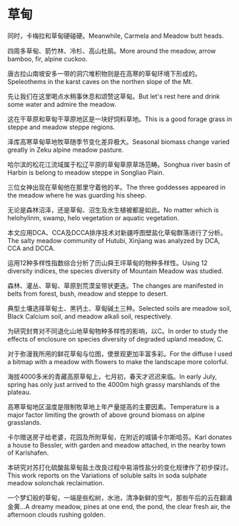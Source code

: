 # 草甸

<p><span class="chinese">同时，卡梅拉和草甸硬碰硬。</span><span class="english">Meanwhile, Carmela and Meadow butt heads.</span></p>

<p><span class="chinese">四周多草甸、箭竹林、冷杉、高山杜鹃。</span><span class="english">More around the meadow, arrow bamboo, fir, alpine cuckoo.</span></p>

<p><span class="chinese">唐古拉山南坡安多一带的洞穴堆积物则是在高寒的草甸环境下形成的。</span><span class="english">Speleothems in the karst caves on the northen slope of the Mt.</span></p>

<p><span class="chinese">先让我们在这里喝点水稍事休息和颂赞这草甸。</span><span class="english">But let's rest here and drink some water and admire the meadow.</span></p>

<p><span class="chinese">这在干草原和草甸干草原地区是一块好饲料草地。</span><span class="english">This is a good forage grass in steppe and meadow steppe regions.</span></p>

<p><span class="chinese">泽库高寒草甸草地牧草随季节变化差异极大。</span><span class="english">Seasonal biomass change varied greatly in Zeku alpine meadow pasture.</span></p>

<p><span class="chinese">哈尔滨的松花江流域属于松辽平原的草甸草原草场范畴。</span><span class="english">Songhua river basin of Harbin is belong to meadow steppe in Songliao Plain.</span></p>

<p><span class="chinese">三位女神出现在草甸他在那里守着他的羊。</span><span class="english">The three goddesses appeared in the meadow where he was guarding his sheep.</span></p>

<p><span class="chinese">无论是森林沼泽，还是草甸、沼生及水生植被都是如此。</span><span class="english">No matter which is helohylinm, swamp, helo vegetation or aquatic vegetation.</span></p>

<p><span class="chinese">本文应用DCA、CCA及DCCA排序技术对新疆呼图壁盐化草甸群落进行了分析。</span><span class="english">The salty meadow community of Hutubi, Xinjiang was analyzed by DCA, CCA and DCCA.</span></p>

<p><span class="chinese">运用12种多样性指数综合分析了历山舜王坪草甸的物种多样性。</span><span class="english">Using 12 diversity indices, the species diversity of Mountain Meadow was studied.</span></p>

<p><span class="chinese">森林、灌丛、草甸、草原到荒漠呈带状更迭。</span><span class="english">The changes are manifested in belts from forest, bush, meadow and steppe to desert.</span></p>

<p><span class="chinese">典型土壤选择草甸土、黑钙土、草甸碱土三种。</span><span class="english">Selected soils are meadow soil, Black Calcium soil, and meadow alkali soil, respectively.</span></p>

<p><span class="chinese">为研究封育对不同退化山地草甸物种多样性的影响，以C。</span><span class="english">In order to study the effects of enclosure on species diversity of degraded upland meadow, C.</span></p>

<p><span class="chinese">对于弥漫我所用的鲜花草甸与位图，使景观更加丰富多彩。</span><span class="english">For the diffuse I used a bitmap with a meadow with flowers to make the landscape more colorful.</span></p>

<p><span class="chinese">海拔4000多米的青藏高原草甸上，七月初，春天才迟迟来临。</span><span class="english">In early July, spring has only just arrived to the 4000m high grassy marshlands of the plateau.</span></p>

<p><span class="chinese">高寒草甸地区温度是限制牧草地上年产量提高的主要因素。</span><span class="english">Temperature is a major factor limiting the growth of above ground biomass on alpine grasslands.</span></p>

<p><span class="chinese">卡尔赠送房子给老婆，花园及所附草甸，在附近的城镇卡尔斯哈芬。</span><span class="english">Karl donates a house to Bessler, with garden and meadow attached, in the nearby town of Karlshafen.</span></p>

<p><span class="chinese">本研究对苏打化硫酸盐草甸盐土改良过程中易溶性盐分的变化规律作了初步探讨。</span><span class="english">This work reports on the Variations of soluble salts in soda sulphate meadow solonchak reclaimation.</span></p>

<p><span class="chinese">一个梦幻般的草甸，一端是些松树，水池，清净新鲜的空气，那些午后的云在翻涌金黄…</span><span class="english">A dreamy meadow, pines at one end, the pond, the clear fresh air, the afternoon clouds rushing golden.</span></p>

